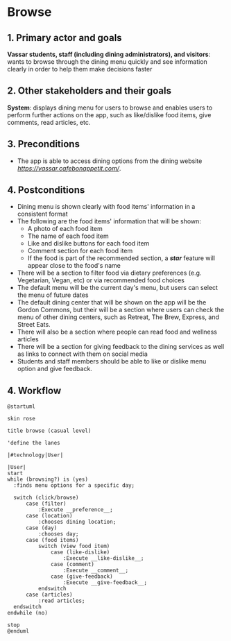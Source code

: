 # Browse

## 1. Primary actor and goals

__Vassar students, staff (including dining administrators), and visitors__: wants to browse through the dining menu 
quickly and see information clearly in order to help them make decisions faster


## 2. Other stakeholders and their goals
__System__: displays dining menu for users to browse and enables users to perform further actions on the app, such as 
like/dislike food items, give comments, read articles, etc.

## 3. Preconditions

* The app is able to access dining options from the dining website *https://vassar.cafebonappetit.com/*.

## 4. Postconditions

* Dining menu is shown clearly with food items' information in a consistent format
* The following are the food items' information that will be shown:
  * A photo of each food item
  * The name of each food item
  * Like and dislike buttons for each food item
  * Comment section for each food item
  * If the food is part of the recommended section, a ***star*** feature will appear close to the food's name
* There will be a section to filter food via dietary preferences (e.g. Vegetarian, Vegan, etc) or via recommended food
choices
* The default menu will be the current day's menu, but users can select the menu of future dates 
* The default dining center that will be shown on the app will be the Gordon Commons, but their will be a section where
users can check the menu of other dining centers, such as Retreat, The Brew, Express, and Street Eats. 
* There will also be a section where people can read food and wellness articles
* There will be a section for giving feedback to the dining services as well as links to connect with them on social 
media
* Students and staff members should be able to like or dislike menu option and give feedback.

## 4. Workflow

```plantuml
@startuml

skin rose

title browse (casual level)

'define the lanes

|#technology|User|

|User|
start
while (browsing?) is (yes) 
  :finds menu options for a specific day;
  
  switch (click/browse) 
      case (filter)
          :Execute __preference__;
      case (location)
          :chooses dining location;
      case (day)
          :chooses day;
      case (food items)
          switch (view food item)
              case (like-dislike)
                  :Execute __like-dislike__;
              case (comment)
                  :Execute __comment__;
              case (give-feedback)
                  :Execute __give-feedback__;
          endswitch
      case (articles)
          :read articles;
  endswitch
endwhile (no)

stop
@enduml
```


